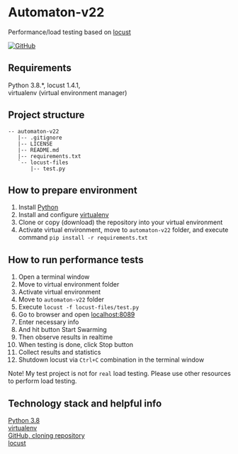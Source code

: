 # Automaton-v22
Performance/load testing based on [locust](https://locust.io/) 

[![GitHub](https://img.shields.io/github/license/mashape/apistatus.svg)](https://github.com/BurhanH/automaton-v22/blob/master/LICENSE)

## Requirements
Python 3.8.\*, locust 1.4.1, <br>
virtualenv (virtual environment manager) <br>

## Project structure
```text
-- automaton-v22
   |-- .gitignore
   |-- LICENSE
   |-- README.md
   |-- requirements.txt
   `-- locust-files
       |-- test.py
```

## How to prepare environment
1) Install [Python](https://www.python.org/downloads/)
2) Install and configure [virtualenv](https://packaging.python.org/guides/installing-using-pip-and-virtual-environments/)
3) Clone or copy (download) the repository into your virtual environment
4) Activate virtual environment, move to `automaton-v22` folder, and execute command `pip install -r requirements.txt`

## How to run performance tests
1) Open a terminal window
2) Move to virtual environment folder
3) Activate virtual environment
4) Move to `automaton-v22` folder
5) Execute `locust -f locust-files/test.py`
6) Go to browser and open [localhost:8089](http://localhost:8089)
7) Enter necessary info
8) And hit button Start Swarming
9) Then observe results in realtime
10) When testing is done, click Stop button
11) Collect results and statistics
12) Shutdown locust via `Ctrl+C` combination in the terminal window

Note! My test project is not for `real` load testing.
Please use other resources to perform load testing.

## Technology stack and helpful info
[Python 3.8](https://docs.python.org/3.8/) <br>
[virtualenv](https://packaging.python.org/guides/installing-using-pip-and-virtualenv/) <br>
[GitHub, cloning repository](https://docs.github.com/en/free-pro-team@latest/github/creating-cloning-and-archiving-repositories/cloning-a-repository) <br>
[locust](https://locust.io/) <br>
